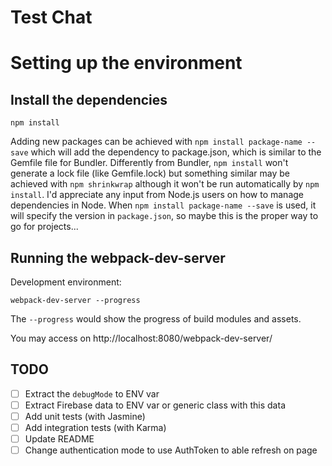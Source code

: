 # Test Chat

# Setting up the environment

## Install the dependencies

    npm install

Adding new packages can be achieved with `npm install package-name --save` which will add the
dependency to package.json, which is similar to the Gemfile file for Bundler. Differently from
Bundler, `npm install` won't generate a lock file (like Gemfile.lock) but something similar may
be achieved with `npm shrinkwrap` although it won't be run automatically by `npm install`. I'd
appreciate any input from Node.js users on how to manage dependencies in Node. When
`npm install package-name --save` is used, it will specify the version in `package.json`, so
maybe this is the proper way to go for projects...

## Running the webpack-dev-server

Development environment:

    webpack-dev-server --progress

The `--progress` would show the progress of build modules and assets.

You may access on http://localhost:8080/webpack-dev-server/

## TODO

- [ ] Extract the `debugMode` to ENV var
- [ ] Extract Firebase data to ENV var or generic class with this data
- [ ] Add unit tests (with Jasmine)
- [ ] Add integration tests (with Karma)
- [ ] Update README
- [ ] Change authentication mode to use AuthToken to able refresh on page

